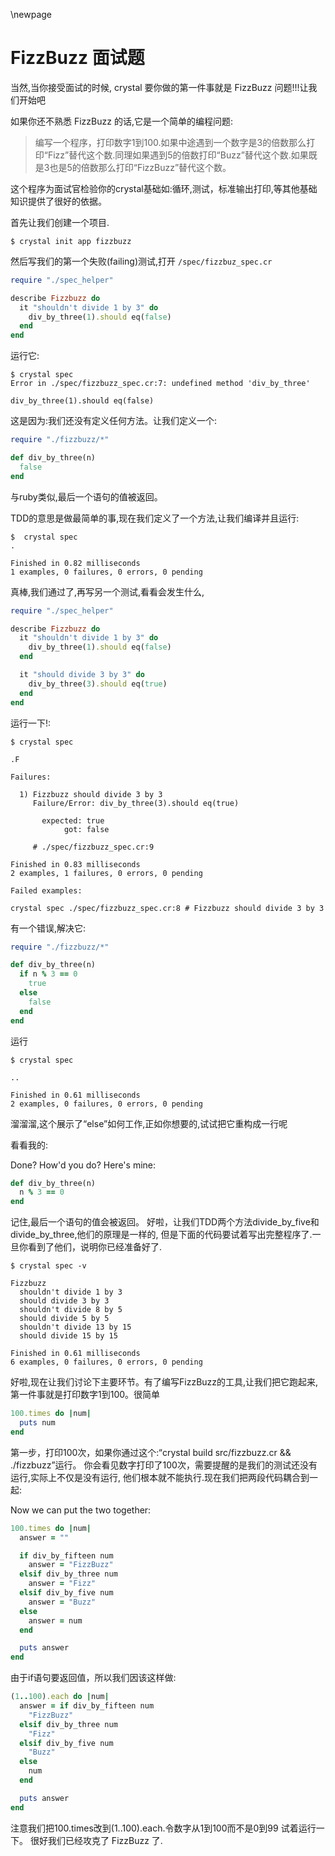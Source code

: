 ﻿\newpage

# FizzBuzz 面试题

当然,当你接受面试的时候, crystal 要你做的第一件事就是 FizzBuzz 问题!!!让我们开始吧

如果你还不熟悉 FizzBuzz 的话,它是一个简单的编程问题:

> 编写一个程序，打印数字1到100.如果中途遇到一个数字是3的倍数那么打
> 印“Fizz”替代这个数.同理如果遇到5的倍数打印“Buzz”替代这个数.如果既
> 是3也是5的倍数那么打印“FizzBuzz”替代这个数。

这个程序为面试官检验你的crystal基础如:循环,测试，标准输出打印,等其他基础知识提供了很好的依据。

首先让我们创建一个项目.

    $ crystal init app fizzbuzz

然后写我们的第一个失败(failing)测试,打开 `/spec/fizzbuz_spec.cr`

```ruby
require "./spec_helper"

describe Fizzbuzz do
  it "shouldn't divide 1 by 3" do
    div_by_three(1).should eq(false)
  end
end
```

运行它:

    $ crystal spec
    Error in ./spec/fizzbuzz_spec.cr:7: undefined method 'div_by_three'

    div_by_three(1).should eq(false)


这是因为:我们还没有定义任何方法。让我们定义一个:

```ruby
require "./fizzbuzz/*"

def div_by_three(n)
  false
end
```

与ruby类似,最后一个语句的值被返回。

TDD的意思是做最简单的事,现在我们定义了一个方法,让我们编译并且运行:

    $  crystal spec
    .

    Finished in 0.82 milliseconds
    1 examples, 0 failures, 0 errors, 0 pending


真棒,我们通过了,再写另一个测试,看看会发生什么,

```ruby
require "./spec_helper"

describe Fizzbuzz do
  it "shouldn't divide 1 by 3" do
    div_by_three(1).should eq(false)
  end

  it "should divide 3 by 3" do
    div_by_three(3).should eq(true)
  end
end
```

运行一下!:

    $ crystal spec

    .F

    Failures:

      1) Fizzbuzz should divide 3 by 3
         Failure/Error: div_by_three(3).should eq(true)

           expected: true
                got: false

         # ./spec/fizzbuzz_spec.cr:9

    Finished in 0.83 milliseconds
    2 examples, 1 failures, 0 errors, 0 pending

    Failed examples:

    crystal spec ./spec/fizzbuzz_spec.cr:8 # Fizzbuzz should divide 3 by 3

有一个错误,解决它:

```ruby
require "./fizzbuzz/*"

def div_by_three(n)
  if n % 3 == 0
    true
  else
    false
  end
end
```

运行

    $ crystal spec

    ..

    Finished in 0.61 milliseconds
    2 examples, 0 failures, 0 errors, 0 pending

溜溜溜,这个展示了“else”如何工作,正如你想要的,试试把它重构成一行呢

看看我的:

Done? How'd you do? Here's mine:

```ruby
def div_by_three(n)
  n % 3 == 0
end
```

记住,最后一个语句的值会被返回。
好啦，让我们TDD两个方法divide_by_five和divide_by_three,他们的原理是一样的,
但是下面的代码要试着写出完整程序了.一旦你看到了他们，说明你已经准备好了.


    $ crystal spec -v

    Fizzbuzz
      shouldn't divide 1 by 3
      should divide 3 by 3
      shouldn't divide 8 by 5
      should divide 5 by 5
      shouldn't divide 13 by 15
      should divide 15 by 15

    Finished in 0.61 milliseconds
    6 examples, 0 failures, 0 errors, 0 pending

好啦,现在让我们讨论下主要环节。有了编写FizzBuzz的工具,让我们把它跑起来,第一件事就是打印数字1到100。很简单

```ruby
100.times do |num|
  puts num
end
```

第一步，打印100次，如果你通过这个:“crystal build src/fizzbuzz.cr && ./fizzbuzz”运行。
你会看见数字打印了100次，需要提醒的是我们的测试还没有运行,实际上不仅是没有运行,
他们根本就不能执行.现在我们把两段代码耦合到一起:

Now we can put the two together:

```ruby
100.times do |num|
  answer = ""

  if div_by_fifteen num
    answer = "FizzBuzz"
  elsif div_by_three num
    answer = "Fizz"
  elsif div_by_five num
    answer = "Buzz"
  else
    answer = num
  end

  puts answer
end
```

由于if语句要返回值，所以我们因该这样做:

```ruby
(1..100).each do |num|
  answer = if div_by_fifteen num
    "FizzBuzz"
  elsif div_by_three num
    "Fizz"
  elsif div_by_five num
    "Buzz"
  else
    num
  end

  puts answer
end
```

注意我们把100.times改到(1..100).each.令数字从1到100而不是0到99
试着运行一下。
很好我们已经攻克了 FizzBuzz 了.
